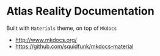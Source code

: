 # Atlas Reality Documentation

Built with `Materials` theme, on top of `Mkdocs`

- http://www.mkdocs.org/
- https://github.com/squidfunk/mkdocs-material